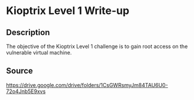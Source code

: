 # Kioptrix Level 1 Write-up
## Description
The objective of the Kioptrix Level 1 challenge is to gain root access on the vulnerable virtual machine.
## Source
https://drive.google.com/drive/folders/1CsGWRsmyJm84TAU6U0-72o4Jnb5E9xvs